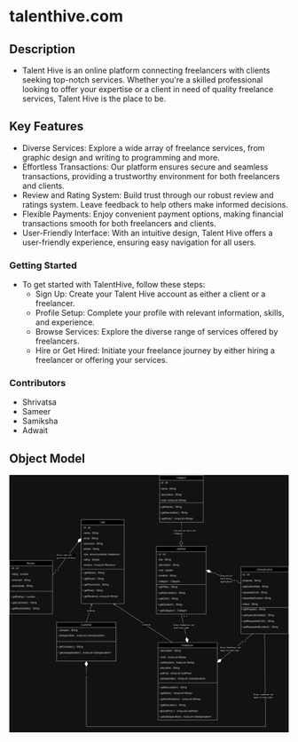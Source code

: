 
# talenthive.com

## Description
* Talent Hive is an online platform connecting freelancers with clients seeking top-notch services. Whether you're a skilled professional looking to offer your expertise or a client in need of quality freelance services, Talent Hive is the place to be.

## Key Features
* Diverse Services: Explore a wide array of freelance services, from graphic design and writing to programming and more.
* Effortless Transactions: Our platform ensures secure and seamless transactions, providing a trustworthy environment for both freelancers and clients.
* Review and Rating System: Build trust through our robust review and ratings system. Leave feedback to help others make informed decisions.
* Flexible Payments: Enjoy convenient payment options, making financial transactions smooth for both freelancers and clients.
* User-Friendly Interface: With an intuitive design, Talent Hive offers a user-friendly experience, ensuring easy navigation for all users.

### Getting Started
* To get started with TalentHive, follow these steps:
    * Sign Up: Create your Talent Hive account as either a client or a freelancer.
    * Profile Setup: Complete your profile with relevant information, skills, and experience.
    * Browse Services: Explore the diverse range of services offered by freelancers.
    * Hire or Get Hired: Initiate your freelance journey by either hiring a freelancer or   offering your services.

### Contributors
* Shrivatsa
* Sameer
* Samiksha
* Adwait

## Object Model
![Example Screenshot](docs/TalentHiveDDD.jpg)

